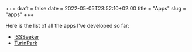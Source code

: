 +++ 
draft = false
date = 2022-05-05T23:52:10+02:00
title = "Apps"
slug = "apps"
+++


Here is the list of all the apps I've developed so far:

* [ISSSeeker](/apps/issseeker)
* [TurinPark](/apps/turinpark)

